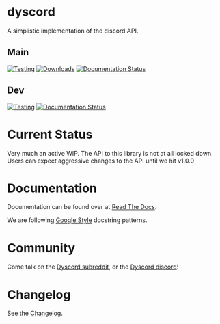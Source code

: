 # dyscord

A simplistic implementation of the discord API.

## Main

[![Testing](https://github.com/isbe-house/dyscord/actions/workflows/python-testing.yml/badge.svg?branch=main)](https://github.com/isbe-house/dyscord/actions/workflows/python-testing.yml) [![Downloads](https://static.pepy.tech/personalized-badge/dyscord?period=total&units=international_system&left_color=black&right_color=brightgreen&left_text=Downloads)](https://pepy.tech/project/dyscord) [![Documentation Status](https://readthedocs.org/projects/dyscord/badge/?version=main)](https://dyscord.readthedocs.io/en/main/?badge=main)

## Dev

[![Testing](https://github.com/isbe-house/dyscord/actions/workflows/python-testing.yml/badge.svg?branch=dev)](https://github.com/isbe-house/dyscord/actions/workflows/python-testing.yml) [![Documentation Status](https://readthedocs.org/projects/dyscord/badge/?version=dev)](https://dyscord.readthedocs.io/en/dev/?badge=dev)


# Current Status

Very much an active WIP. The API to this library is not at all locked down. Users can expect aggressive changes to the API until we hit v1.0.0

# Documentation

Documentation can be found over at [Read The Docs](https://dyscord.readthedocs.io/).

We are following [Google Style](https://sphinxcontrib-napoleon.readthedocs.io/en/latest/example_google.html) docstring patterns.

# Community

Come talk on the [Dyscord subreddit](https://www.reddit.com/r/dyscord/), or the [Dyscord discord](https://discord.gg/Q9NFzgZx)!

# Changelog

See the [Changelog](docs/changelog.md).
